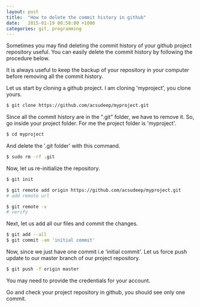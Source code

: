 ```yaml
---
layout: post
title:  "How to delete the commit history in github"
date:   2015-01-19 00:58:00 +1000
categories: git, programming
---
```

Sometimes you may find deleting the commit history of your github project repository useful. You can easily delete the commit history by following the procedure below.

It is always useful to keep the backup of your repository in your computer before removing all the commit history.

Let us start by cloning a github project. I am cloning 'myproject', you clone yours.

```bash
$ git clone https://github.com/acsudeep/myproject.git
```

Since all the commit history are in the ".git" folder, we have to remove it. So, go inside your project folder. For me the project folder is 'myproject'.

```bash
$ cd myproject
```

And delete the '.git folder' with this command.

```bash
$ sudo rm -rf .git
```

Now, let us re-initialize the repository.

```bash
$ git init

$ git remote add origin https://github.com/acsudeep/myproject.git
# add remote url

$ git remote -v
# verify
```

Next, let us add all our files and commit the changes.

```bash
$ git add --all
$ git commit -am 'initial commit'
```

Now, since we just have one commit i.e 'initial commit'. Let us force push update to our master branch of our project repository.

```bash
$ git push -f origin master
```

You may need to provide the credentials for your account.

Go and check your project repository in github, you should see only one commit.
